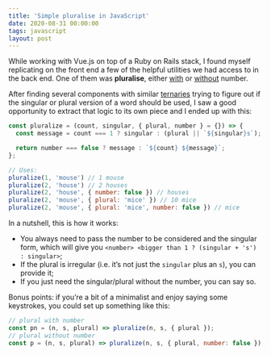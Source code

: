 ```yaml
---
title: 'Simple pluralise in JavaScript'
date: 2020-08-31 00:00:00
tags: javascript
layout: post
---
```


While working with Vue.js on top of a Ruby on Rails stack, I found myself
replicating on the front end a few of the helpful utilities we had access to in
the back end. One of them was **pluralise**, either [with][0] or [without][1]
number.

After finding several components with similar [ternaries][2] trying to figure
out if the singular or plural version of a word should be used, I saw a good
opportunity to extract that logic to its own piece and I ended up with this:

```js
const pluralize = (count, singular, { plural, number } = {}) => {
  const message = count === 1 ? singular : (plural || `${singular}s`);

  return number === false ? message : `${count} ${message}`;
};

// Uses:
pluralize(1, 'mouse') // 1 mouse
pluralize(2, 'house') // 2 houses
pluralize(2, 'house', { number: false }) // houses
pluralize(2, 'mouse', { plural: 'mice' }) // 10 mice
pluralize(2, 'mouse', { plural: 'mice', number: false }) // mice
```

In a nutshell, this is how it works:
- You always need to pass the number to be considered and the singular form,
  which will give you `<number> <bigger than 1 ? (singular + 's') : singular>`;
- If the plural is irregular (i.e. it’s not just the `singular` plus an `s`),
  you can provide it;
- If you just need the singular/plural without the number, you can say so.

Bonus points: if you’re a bit of a minimalist and enjoy saying some keystrokes,
you could set up something like this:

```js
// plural with number
const pn = (n, s, plural) => pluralize(n, s, { plural });
// plural without number
const p = (n, s, plural) => pluralize(n, s, { plural, number: false });
```



[0]: https://apidock.com/rails/ActionView/Helpers/TextHelper/pluralize
[1]: https://apidock.com/rails/String/pluralize
[2]: https://developer.mozilla.org/en-US/docs/Web/JavaScript/Reference/Operators/Conditional_Operator
